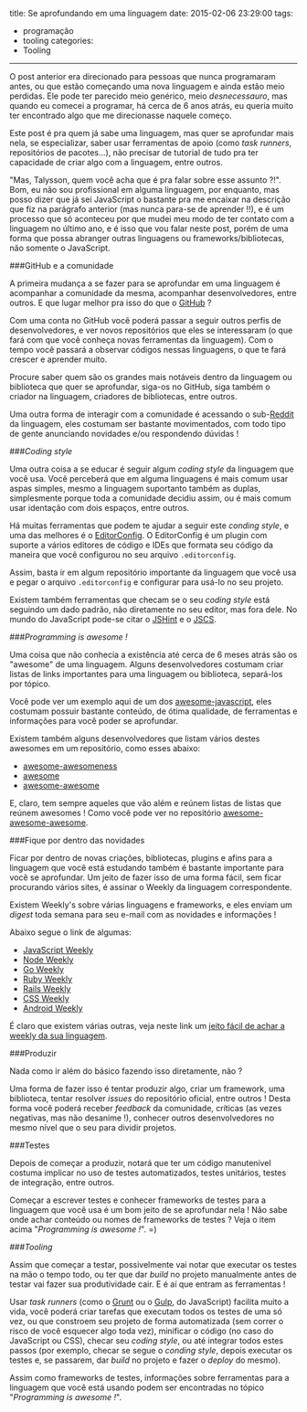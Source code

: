 title: Se aprofundando em uma linguagem
date: 2015-02-06 23:29:00
tags:
  - programação
  - tooling
categories:
  - Tooling
---
O post anterior era direcionado para pessoas que nunca programaram antes, ou que estão começando uma nova linguagem e ainda estão meio perdidas. Ele pode ter parecido meio genérico, meio _desnecessauro_, mas quando eu comecei a programar, há cerca de 6 anos atrás, eu queria muito ter encontrado algo que me direcionasse naquele começo.

Este post é pra quem já sabe uma linguagem, mas quer se aprofundar mais nela, se especializar, saber usar ferramentas de apoio (como _task runners_, repositórios de pacotes...), não precisar de tutorial de tudo pra ter capacidade de criar algo com a linguagem, entre outros.

<!-- more -->

"Mas, Talysson, quem você acha que é pra falar sobre esse assunto ?!". Bom, eu não sou profissional em alguma linguagem, por enquanto, mas posso dizer que já sei JavaScript o bastante pra me encaixar na descrição que fiz na parágrafo anterior (mas nunca para-se de aprender !!), e é um processo que só aconteceu por que mudei meu modo de ter contato com a linguagem no último ano, e é isso que vou falar neste post, porém de uma forma que possa abranger outras linguagens ou frameworks/bibliotecas, não somente o JavaScript.

###GitHub e a comunidade

A primeira mudança a se fazer para se aprofundar em uma linguagem é acompanhar a comunidade da mesma, acompanhar desenvolvedores, entre outros. E que lugar melhor pra isso do que o [GitHub](https://github.com/) ?

Com uma conta no GitHub você poderá passar a seguir outros perfis de desenvolvedores, e ver novos repositórios que eles se interessaram (o que fará com que você conheça novas ferramentas da linguagem). Com o tempo você passará a observar códigos nessas linguagens, o que te fará crescer e aprender muito.

Procure saber quem são os grandes mais notáveis dentro da linguagem ou biblioteca que quer se aprofundar, siga-os no GitHub, siga também o criador na linguagem, criadores de bibliotecas, entre outros.

Uma outra forma de interagir com a comunidade é acessando o sub-[Reddit](http://reddit.com) da linguagem, eles costumam ser bastante movimentados, com todo tipo de gente anunciando novidades e/ou respondendo dúvidas !

###_Coding style_

Uma outra coisa a se educar é seguir algum _coding style_ da linguagem que você usa. Você perceberá que em alguma linguagens é mais comum usar aspas simples, mesmo a linguagem suportanto também as duplas, simplesmente porque toda a comunidade decidiu assim, ou é mais comum usar identação com dois espaços, entre outros.

Há muitas ferramentas que podem te ajudar a seguir este _conding style_, e uma das melhores é o [EditorConfig](http://editorconfig.org/). O EditorConfig é um plugin com suporte a vários editores de código e IDEs que formata seu código da maneira que você configurou no seu arquivo `.editorconfig`.

Assim, basta ir em algum repositório importante da linguagem que você usa e pegar o arquivo `.editorconfig` e configurar para usá-lo no seu projeto.

Existem também ferramentas que checam se o seu _coding style_ está seguindo um dado padrão, não diretamente no seu editor, mas fora dele. No mundo do JavaScript pode-se citar o [JSHint](https://www.npmjs.com/package/jshint) e o [JSCS](https://www.npmjs.com/package/jscs).

###_Programming is awesome !_

Uma coisa que não conhecia a existência até cerca de 6 meses atrás são os "awesome" de uma linguagem. Alguns desenvolvedores costumam criar listas de links importantes para uma linguagem ou biblioteca, separá-los por tópico.

Você pode ver um exemplo aqui de um dos [awesome-javascript](https://github.com/sorrycc/awesome-javascript), eles costumam possuir bastante conteúdo, de ótima qualidade, de ferramentas e informações para você poder se aprofundar.

Existem também alguns desenvolvedores que listam vários destes awesomes em um repositório, como esses abaixo:

* [awesome-awesomeness](https://github.com/bayandin/awesome-awesomeness)
* [awesome](https://github.com/sindresorhus/awesome)
* [awesome-awesome](https://github.com/emijrp/awesome-awesome)

E, claro, tem sempre aqueles que vão além e reúnem listas de listas que reúnem awesomes ! Como você pode ver no repositório [awesome-awesome-awesome](https://github.com/t3chnoboy/awesome-awesome-awesome).

###Fique por dentro das novidades

Ficar por dentro de novas criações, bibliotecas, plugins e afins para a linguagem que você está estudando também é bastante importante para você se aprofundar. Um jeito de fazer isso de uma forma fácil, sem ficar procurando vários sites, é assinar o Weekly da linguagem correspondente.

Existem Weekly's sobre várias linguagens e frameworks, e eles enviam um _digest_ toda semana para seu e-mail com as novidades e informações !

Abaixo segue o link de algumas:

* [JavaScript Weekly](http://javascriptweekly.com/)
* [Node Weekly](http://nodeweekly.com/)
* [Go Weekly](http://golangweekly.com/)
* [Ruby Weekly](http://rubyweekly.com/)
* [Rails Weekly](https://rails-weekly.ongoodbits.com/)
* [CSS Weekly](http://css-weekly.com/)
* [Android Weekly](http://androidweekly.net/)

É claro que existem várias outras, veja neste link um [jeito fácil de achar a weekly da sua linguagem](http://goo.gl/vJ3WtY).

###Produzir

Nada como ir além do básico fazendo isso diretamente, não ?

Uma forma de fazer isso é tentar produzir algo, criar um framework, uma biblioteca, tentar resolver _issues_ do repositório oficial, entre outros ! Desta forma você poderá receber _feedback_ da comunidade, críticas (as vezes negativas, mas não desanime !), conhecer outros desenvolvedores no mesmo nível que o seu para dividir projetos.

###Testes

Depois de começar a produzir, notará que ter um código manutenível costuma implicar no uso de testes automatizados, testes unitários, testes de integração, entre outros.

Começar a escrever testes e conhecer frameworks de testes para a linguagem que você usa é um bom jeito de se aprofundar nela ! Não sabe onde achar conteúdo ou nomes de frameworks de testes ? Veja o item acima "_Programming is awesome !_". =)

###_Tooling_

Assim que começar a testar, possivelmente vai notar que executar os testes na mão o tempo todo, ou ter que dar _build_ no projeto manualmente antes de testar vai fazer sua produtividade cair. E é aí que entram as ferramentas !

Usar _task runners_ (como o [Grunt](http://gruntjs.com/) ou o [Gulp](http://gulpjs.com/), do JavaScript) facilita muito a vida, você poderá criar tarefas que executam todos os testes de uma só vez, ou que constroem seu projeto de forma automatizada (sem correr o risco de você esquecer algo toda vez), minificar o código (no caso do JavaScript ou CSS), checar seu _coding style_, ou até integrar todos estes passos (por exemplo, checar se segue o _conding style_, depois executar os testes e, se passarem, dar _build_ no projeto e fazer o _deploy_ do mesmo).

Assim como frameworks de testes, informações sobre ferramentas para a linguagem que você está usando podem ser encontradas no tópico "_Programming is awesome !_".